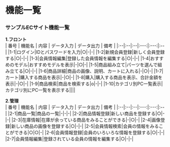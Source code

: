 # 機能一覧
### サンプルECサイト機能一覧
**1.フロント**  
 | 番号 | 機能名 | 内容 | データ入力 | データ出力 | 備考 |
 |:--|:--|:--|:---:|:---:|:--|
 |1-1|ログイン|IDとパスワードを入力|○|-|-|
 |1-2|新規会員登録|新しく会員登録する|○|-|-|
 |1-3|会員情報編集|登録した会員情報を編集する|○|-|-|
 |1-4|おすすめのモデル|おすすめモデルを表示|-|○|-|
 |1-5|商品組み立て|パーツを選んで組み立てる|○|-|-|
 |1-6|商品詳細|商品の画像、説明、カートに入れる|-|○|-|
 |1-7|カート|購入する商品を表示|-|○|-|
 |1-8|購入|購入する商品を表示、合計金額を表示|-|○|-|
 |1-9|商品検索|商品を検索する|o|-|-|
 |1-10|カテゴリ別PC一覧表示|カテゴリ別にPC一覧を表示する||||
 
 **2.管理**  
 | 番号 | 機能名 | 内容 | データ入力 | データ出力 | 備考 |
 |:--|:--|:--|:---:|:---:|:--|
 |2-1|商品一覧|商品の一覧|-|-|-|
 |2-2|商品情報登録|新しい商品を登録する|○|-|-|
 |2-3|在庫情報|在庫が余っている商品をみることができる|-|○|-|
 |2-4|画像登録|新しい商品の画像を登録する|○|-|-|
 |2-5|会員情報検索|会員の情報をみることができる|○|○|-|
 |2-6|会員情報登録|会員のいろいろな情報を登録する|○|-|-|
 |2-7|会員情報編集|登録されている会員の情報を編集する|○|-|-|




